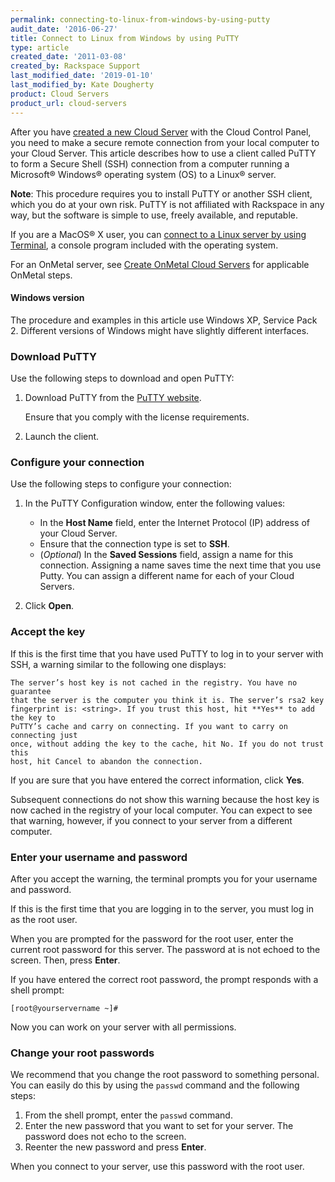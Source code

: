 ```yaml
---
permalink: connecting-to-linux-from-windows-by-using-putty
audit_date: '2016-06-27'
title: Connect to Linux from Windows by using PuTTY
type: article
created_date: '2011-03-08'
created_by: Rackspace Support
last_modified_date: '2019-01-10'
last_modified_by: Kate Dougherty
product: Cloud Servers
product_url: cloud-servers
---
```


After you have [created a new Cloud Server](/support/how-to/create-a-cloud-server)
with the Cloud Control Panel, you need to make a secure remote
connection from your local computer to your Cloud Server. This article
describes how to use a client called PuTTY to form a Secure Shell (SSH)
connection from a computer running a Microsoft&reg; Windows&reg; operating
system (OS) to a Linux&reg; server.

**Note**: This procedure requires you to install PuTTY or another SSH client,
which you do at your own risk. PuTTY is not affiliated with
Rackspace in any way, but the software is simple to use, freely
available, and reputable.

If you are a MacOS&reg; X user, you can
[connect to a Linux server by using Terminal](/support/how-to/connecting-to-linux-from-mac-os-x-by-using-terminal),
a console program included with the operating system.

For an OnMetal server, see
[Create OnMetal Cloud Servers](/support/how-to/create-onmetal-cloud-servers)
for applicable OnMetal steps.

#### Windows version

The procedure and examples in this article use Windows XP, Service Pack 2.
Different versions of Windows might have slightly different interfaces.

### Download PuTTY

Use the following steps to download and open PuTTY:

1. Download PuTTY from the
   [PuTTY website](https://www.chiark.greenend.org.uk/~sgtatham/putty/ "https://www.chiark.greenend.org.uk/~sgtatham/putty/").

   Ensure that you comply with the license requirements.

2. Launch the client.

### Configure your connection

Use the following steps to configure your connection:

1. In the PuTTY Configuration window, enter the following values:

   - In the **Host Name** field, enter the Internet Protocol (IP) address of
     your Cloud Server.
   - Ensure that the connection type is set to **SSH**.
   - (*Optional*) In the **Saved Sessions** field, assign a name for
     this connection. Assigning a name saves time the next time that you use
     Putty. You can assign a different name for each of your Cloud Servers.

2. Click **Open**.

### Accept the key

If this is the first time that you have used PuTTY to log in to your
server with SSH, a warning similar to the following one displays:

    The server’s host key is not cached in the registry. You have no guarantee
    that the server is the computer you think it is. The server’s rsa2 key
    fingerprint is: <string>. If you trust this host, hit **Yes** to add the key to
    PuTTY’s cache and carry on connecting. If you want to carry on connecting just
    once, without adding the key to the cache, hit No. If you do not trust this
    host, hit Cancel to abandon the connection.

If you are sure that you have entered the correct information, click **Yes**.

Subsequent connections do not show this warning because the host key
is now cached in the registry of your local computer. You can expect to
see that warning, however, if you connect to your server from a
different computer.

### Enter your username and password

After you accept the warning, the terminal prompts you for your username
and password.

If this is the first time that you are logging in to the server, you
must log in as the root user.

When you are prompted for the password for the root user, enter the
current root password for this server. The password at is not echoed to the
screen. Then, press **Enter**.

If you have entered the correct root password, the prompt responds with
a shell prompt:

    [root@yourservername ~]#

Now you can work on your server with all permissions.

### Change your root passwords

We recommend that you change the root password to something personal.
You can easily do this by using the `passwd` command and the following steps:

1.  From the shell prompt, enter the `passwd` command.
2.  Enter the new password that you want to set for your server. The
    password does not echo to the screen.
3.  Reenter the new password and press **Enter**.

When you connect to your server, use this password with the root user.
